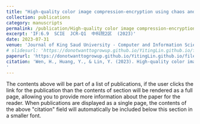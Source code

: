 ```yaml
---
title: "High-quality color image compression-encryption using chaos and block permutation"
collection: publications
category: manuscripts
permalink: /publication/High-quality color image compression-encryption using chaos and block permutation
excerpt: 'IF:6.9  SCIE  JCR-Q1  中科院2区  (2023)'
date: 2023-07-31
venue: 'Journal of King Saud University - Computer and Information Sciences'
# slidesurl: 'https://donotwanttogrowup.github.io/YitingLin.github.io/files/slides1.pdf'
paperurl: 'https://donotwanttogrowup.github.io/YitingLin.github.io/files/High-quality color image compression-encryption using chaos and block permutation.pdf'
citation: 'Wen, H., Huang, Y., & Lin, Y. (2023). High-quality color image compression-encryption using chaos and block permutation. In Journal of King Saud University - Computer and Information Sciences (Vol. 35, Issue 8, p. 101660). Elsevier BV. https://doi.org/10.1016/j.jksuci.2023.101660
'
---
```


The contents above will be part of a list of publications, if the user clicks the link for the publication than the contents of section will be rendered as a full page, allowing you to provide more information about the paper for the reader. When publications are displayed as a single page, the contents of the above "citation" field will automatically be included below this section in a smaller font.